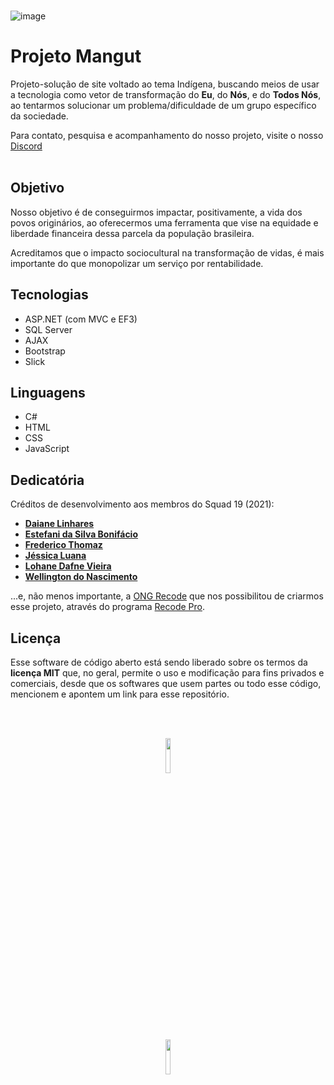 


<br>

![image](https://user-images.githubusercontent.com/42657376/154155358-259bdbc8-fa88-4f5c-8681-dc820060914f.png)



# Projeto Mangut
Projeto-solução de site voltado ao tema Indígena, buscando meios de usar a tecnologia como vetor de transformação do **Eu**, do **Nós**, e do **Todos Nós**, ao tentarmos solucionar um problema/dificuldade de um grupo específico da sociedade.

Para contato, pesquisa e acompanhamento do nosso projeto, visite o nosso [Discord](https://discord.gg/vVc6yyAvB5)
<br><br>

## Objetivo
Nosso objetivo é de conseguirmos impactar, positivamente, a vida dos povos originários, ao oferecermos uma ferramenta que vise na equidade e liberdade financeira dessa parcela da população brasileira.

Acreditamos que o impacto sociocultural na transformação de vidas, é mais importante do que monopolizar um serviço por rentabilidade.

## Tecnologias
- ASP.NET (com MVC e EF3)
- SQL Server
- AJAX
- Bootstrap
- Slick

## Linguagens
- C#
- HTML
- CSS
- JavaScript

## Dedicatória
Créditos de desenvolvimento aos membros do Squad 19 (2021):
- [**Daiane Linhares**](https://github.com/DaianeLinhares)<br>
- [**Estefani da Silva Bonifácio**](https://github.com/Estefani-prog)<br>
- [**Frederico Thomaz**](https://github.com/Fredericoufsj)<br>
- [**Jéssica Luana**](https://github.com/JessicaLuana)<br>
- [**Lohane Dafne Vieira**](https://github.com/Lohanedv)<br>
- [**Wellington do Nascimento**](https://github.com/Bryceed)

...e, não menos importante, a [ONG Recode](https://www.recode.org.br/) que nos possibilitou de criarmos esse projeto, através do programa [Recode Pro](https://www.recodepro.org.br/).

## Licença
Esse software de código aberto está sendo liberado sobre os termos da **licença MIT** que, no geral, permite o uso e modificação para fins privados e comerciais, desde que os softwares que usem partes ou todo esse código, mencionem e apontem um link para esse repositório. 

<p align="center"><br></p>
<p align="center"><br><a href="https://www.recodepro.org.br/"><img src="https://user-images.githubusercontent.com/42657376/144792516-ba2e9298-8d87-490f-bfcd-c5dd84d1e4fb.png" width="12%"/><br></p>
<p align="center"><img src="https://user-images.githubusercontent.com/42657376/144793626-2a0b7d36-faa6-492e-84d2-100451cda404.png" width="12%"/></a><br><br></p>
